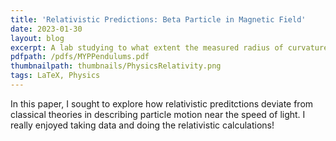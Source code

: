 ```yaml
---
title: 'Relativistic Predictions: Beta Particle in Magnetic Field'
date: 2023-01-30
layout: blog
excerpt: A lab studying to what extent the measured radius of curvature of a beta particle in a uniform magnetic field deviates from relativistic predictions.
pdfpath: /pdfs/MYPPendulums.pdf
thumbnailpath: thumbnails/PhysicsRelativity.png
tags: LaTeX, Physics
---
```


In this paper, I sought to explore how relativistic preditctions deviate from classical theories in describing particle motion near the speed of light. I really enjoyed taking data and doing the relativistic calculations!